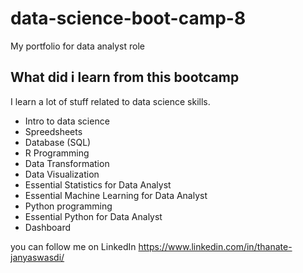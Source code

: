 # data-science-boot-camp-8
My portfolio for data analyst role 

## What did i learn from this bootcamp

I learn a lot of stuff related to data science skills.
- Intro to data science
- Spreedsheets
- Database (SQL)
- R Programming
- Data Transformation
- Data Visualization
- Essential Statistics for Data Analyst
- Essential Machine Learning for Data Analyst
- Python programming 
- Essential Python for Data Analyst
- Dashboard

you can follow me on LinkedIn https://www.linkedin.com/in/thanate-janyaswasdi/
